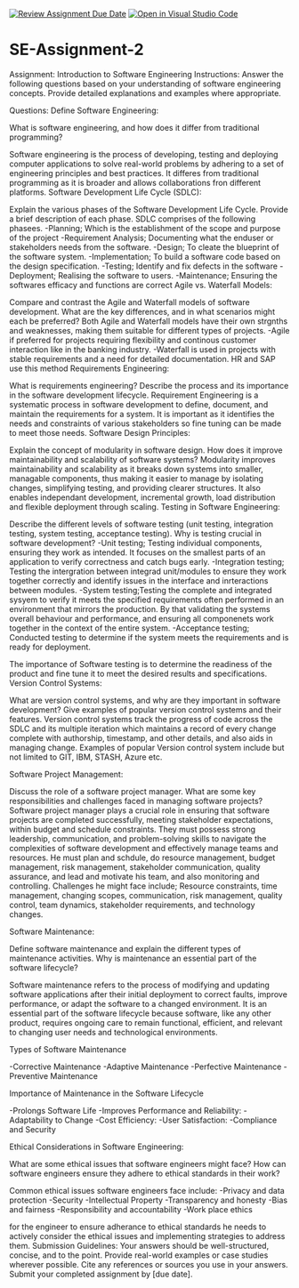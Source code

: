 [![Review Assignment Due Date](https://classroom.github.com/assets/deadline-readme-button-24ddc0f5d75046c5622901739e7c5dd533143b0c8e959d652212380cedb1ea36.svg)](https://classroom.github.com/a/-ucQIGTc)
[![Open in Visual Studio Code](https://classroom.github.com/assets/open-in-vscode-718a45dd9cf7e7f842a935f5ebbe5719a5e09af4491e668f4dbf3b35d5cca122.svg)](https://classroom.github.com/online_ide?assignment_repo_id=15234436&assignment_repo_type=AssignmentRepo)
# SE-Assignment-2
Assignment: Introduction to Software Engineering
Instructions:
Answer the following questions based on your understanding of software engineering concepts. Provide detailed explanations and examples where appropriate.

Questions:
Define Software Engineering:

What is software engineering, and how does it differ from traditional programming?

Software engineering is the process of developing, testing and deploying computer applications to solve real-world problems by adhering to a set of engineering principles and best practices. It differes from traditional programming as it is broader and allows collaborations fron different platforms. 
Software Development Life Cycle (SDLC):

Explain the various phases of the Software Development Life Cycle. Provide a brief description of each phase.
SDLC comprises of the following phasees.
-Planning; Which is the establishment of the scope and purpose of the project
-Requirement Analysis; Documenting what the enduser or stakeholders needs from the software.
-Design; To cleate the blueprint of the software system.
-Implementation; To build a software code based on the design specification.
-Testing; Identify and fix defects in the software
-Deployment; Realising the software to users. 
-Maintenance; Ensuring the softwares efficacy and functions are correct
Agile vs. Waterfall Models:

Compare and contrast the Agile and Waterfall models of software development. What are the key differences, and in what scenarios might each be preferred?
Both Agile and Waterfall models have their own strgnths and weaknesses, making them suitable for different types of projects. 
-Agile if preferred for projects requiring flexibility and continous customer interaction like in the banking industry.
-Waterfall is used in projects with stable requirements and a need for detailed documentation. HR and SAP use this method
Requirements Engineering:

What is requirements engineering? Describe the process and its importance in the software development lifecycle.
Requirement Engineering is a systematic process in software development to define, document, and maintain the requirements for a system. It is important as it identifies the needs and constraints of various stakeholders so fine tuning can be made to meet those needs.
Software Design Principles:

Explain the concept of modularity in software design. How does it improve maintainability and scalability of software systems?
Modularity improves maintainability and scalability as it breaks down systems into smaller, managable components, thus making it easier to manage by isolating changes, simplifying testing, and providing clearer structures. It also enables independant development, incremental growth, load distribution and flexible deployment through scaling. 
Testing in Software Engineering:

Describe the different levels of software testing (unit testing, integration testing, system testing, acceptance testing). Why is testing crucial in software development?
-Unit testing; Testing individual components, ensuring they work as intended. It focuses on the smallest parts of an application to verify correctness and catch bugs early.
-Integration testing; Testing the intergration between integrad unit/modules to ensure they work together correctly and identify issues in the interface and inrteractions between modules.
-System testing;Testing the complete and integrated sysyem to verify it meets the specified requirements often performed in an environment that mirrors the production. By that validating the systems overall behaviour and performance, and ensuring all componenets work together in the context of the entire system.
-Acceptance testing; Conducted testing to determine if the system meets the requirements and is ready for deployment.

The importance of Software testing is to determine the readiness of the product and fine tune it to meet the desired results and specifications.
Version Control Systems:

What are version control systems, and why are they important in software development? Give examples of popular version control systems and their features.
Version control systems track the progress of code across the SDLC and its multiple iteration which maintains a record of every change complete with authorship, timestamp, and other details,  and also aids in managing change.
Examples of popular Version control system include but not limited to GIT, IBM, STASH, Azure etc.

Software Project Management:

Discuss the role of a software project manager. What are some key responsibilities and challenges faced in managing software projects?
Software project manager plays a crucial role in ensuring that software projects are completed successfully, meeting stakeholder expectations, within budget and schedule constraints. They must possess strong leadership, communication, and problem-solving skills to navigate the complexities of software development and effectively manage teams and resources.
He must plan and schdule, do resource management, budget management, risk management, stakeholder communication, quality assurance, and lead and motivate his team, and also monitoring and controlling.
Challenges he might face include; Resource constraints, time management, changing scopes, communication, risk management, quality control, team dynamics, stakeholder requirements, and technology changes.

Software Maintenance:

Define software maintenance and explain the different types of maintenance activities. Why is maintenance an essential part of the software lifecycle?

Software maintenance refers to the process of modifying and updating software applications after their initial deployment to correct faults, improve performance, or adapt the software to a changed environment. It is an essential part of the software lifecycle because software, like any other product, requires ongoing care to remain functional, efficient, and relevant to changing user needs and technological environments. 

Types of Software Maintenance

-Corrective Maintenance
-Adaptive Maintenance
-Perfective Maintenance
-Preventive Maintenance

Importance of Maintenance in the Software Lifecycle

-Prolongs Software Life
-Improves Performance and Reliability:
-Adaptability to Change
-Cost Efficiency:
-User Satisfaction: 
-Compliance and Security

Ethical Considerations in Software Engineering:

What are some ethical issues that software engineers might face? How can software engineers ensure they adhere to ethical standards in their work?

Common ethical issues software engineers face include:
-Privacy and data protection
-Security
-Intellectual Property
-Transparency and honesty
-Bias and fairness
-Responsibility and accountability 
-Work place ethics

for the engineer to ensure adherance to ethical standards he needs to actively consider the ethical issues and implementing strategies to address them.
Submission Guidelines:
Your answers should be well-structured, concise, and to the point.
Provide real-world examples or case studies wherever possible.
Cite any references or sources you use in your answers.
Submit your completed assignment by [due date].
